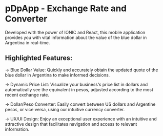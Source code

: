 # pDpApp - Exchange Rate and Converter

Developed with the power of IONIC and React, this mobile application provides you with vital information about the value of the blue dollar in Argentina in real-time.

## Highlighted Features:

-> Blue Dollar Value: Quickly and accurately obtain the updated quote of the blue dollar in Argentina to make informed decisions.

-> Dynamic Price List: Visualize your business's price list in dollars and automatically see the equivalent in pesos, adjusted according to the most recent exchange rate.

-> Dollar/Peso Converter: Easily convert between US dollars and Argentine pesos, or vice versa, using our intuitive currency converter.

-> UX/UI Design: Enjoy an exceptional user experience with an intuitive and attractive design that facilitates navigation and access to relevant information.
